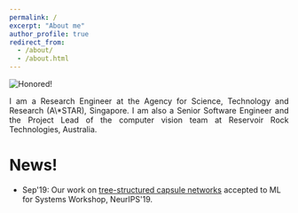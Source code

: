 ```yaml
---
permalink: /
excerpt: "About me"
author_profile: true
redirect_from: 
  - /about/
  - /about.html
---
```


![Honored!](vinojjayasundara.github.io/images/cover.jpg)

<p style='text-align: justify;'> I am a Research Engineer at the Agency for Science, Technology and Research (A\*STAR), Singapore. I am also a Senior Software Engineer and the Project Lead of the computer vision team at Reservoir Rock Technologies, Australia. </p>

# News!

* Sep'19: Our work on [tree-structured capsule networks](https://arxiv.org/pdf/1910.12306.pdf) accepted to ML for Systems Workshop, NeurIPS'19.

